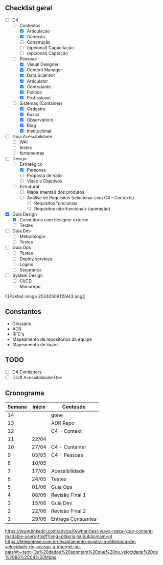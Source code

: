 ## Checklist geral
- [ ] C4
	- [ ] Contextos
		- [x] Articulação
		- [x] Conexão
		- [ ] Construção
		- [ ] (opcional) Capacitação
		- [ ] (opcional) Captação
	- [ ] Pessoas
		- [x] Visual Designer
		- [x] Content Manager
		- [x] Data Scientist
		- [x] Articulator
		- [x] Contratante
		- [x] Político
		- [x] Profissional
	- [ ] Sistemas (Container)
		- [x] Cadastro
		- [x] Busca
		- [x] Observatório
		- [x] Blog
		- [x] Institucional
- [ ] Guia Acessibilidade
	- [ ] WAI
	- [ ] testes
	- [ ] ferramentas
- [ ] Design
	- [ ] Estratégico
		- [x] Personas
		- [ ] Proposta de Valor
		- [ ] Visão e Objetivos
	- [ ] Estrutural
		- [ ] Mapa (mental) dos produtos
		- [ ] Análise de Requisitos (relacionar com C4 - Contexts)
			- [ ] Requisitos funcionais
			- [ ] Requisitos não-funcionais (operação)
- [x] Guia Design
	- [x] Consultoria com designer externo
	- [ ] Testes
- [ ] Guia Dev
	- [ ] Metodologia
	- [ ] Testes
- [ ] Guia Ops
	- [ ] Testes
	- [ ] Deploy services
	- [ ] Logins
	- [ ] Segurança
- [ ] System Design
	- [ ] CI/CD
	- [ ] Monorepo

![[Pasted image 20240509115943.png]]

## Constantes
- Glossário
- ADR
- RFC's
- Mapeamento de repositórios da equipe
- Mapeamento de logins

## TODO
- [ ] C4 Contianers
- [ ] Draft Acessibilidade Dev
## Cronograma

| Semana | Início | Conteúdo           |
| ------ | ------ | ------------------ |
| 14     |        | gone               |
| 13     |        | ADR Repo           |
| 12     |        | C4 - Context       |
| 11     | 22/04  |                    |
| 10     | 27/04  | C4 - Container     |
| 9      | 03/05  | C4 - Pessoas       |
| 8      | 10/05  |                    |
| 7      | 17/05  | Acessibilidade     |
| 6      | 24/05  | Testes             |
| 5      | 01/06  | Guia Ops           |
| 4      | 08/06  | Revisão Final 1    |
| 3      | 15/06  | Guia Dev           |
| 2      | 22/06  | Revisão Final 2    |
| 1      | 29/06  | Entrega Constantes |

https://www.linkedin.com/advice/0/what-best-ways-make-your-content-readable-users-foatf?lang=pt&originalSubdomain=pt
https://telesintese.com.br/levantamento-mostra-a-diferenca-de-velocidade-do-acesso-a-internet-no-pais/#:~:text=Os%20dados%20apontam%20que%20no,velocidade%20de%2086%2C64%20Mbps.